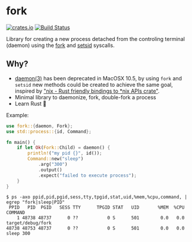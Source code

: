 # fork

[![crates.io](https://img.shields.io/crates/v/fork.svg)](https://crates.io/crates/fork)
[![Build Status](https://travis-ci.org/immortal/fork.svg?branch=master)](https://travis-ci.org/immortal/fork)

Library for creating a new process detached from the controling terminal
(daemon) using the [fork](https://www.freebsd.org/cgi/man.cgi?fork) and
[setsid](https://www.freebsd.org/cgi/man.cgi?setsid) syscalls.

## Why?

- [daemon(3)](http://man7.org/linux/man-pages/man3/daemon.3.html) has been
deprecated in MacOSX 10.5, by using `fork` and `setsid` new methods could be
created to achieve the same goal, inspired by ["nix - Rust friendly bindings to
*nix APIs crate"](https://crates.io/crates/nix).
- Minimal library to daemonize, fork, double-fork a process
- Learn Rust :crab:

Example:

```rs
use fork::{daemon, Fork};
use std::process::{id, Command};

fn main() {
    if let Ok(Fork::Child) = daemon() {
        println!("my pid {}", id());
        Command::new("sleep")
            .arg("300")
            .output()
            .expect("failed to execute process");
    }
}
```

```pre
$ ps -axo ppid,pid,pgid,sess,tty,tpgid,stat,uid,%mem,%cpu,command, | egrep "fork|sleep|PID"
 PPID   PID  PGID   SESS TTY      TPGID STAT   UID       %MEM  %CPU COMMAND
    1 48738 48737      0 ??           0 S      501        0.0   0.0 target/debug/fork
48738 48753 48737      0 ??           0 S      501        0.0   0.0 sleep 300
```
